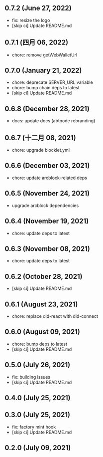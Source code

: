 ## 0.7.2 (June 27, 2022)

- fix: resize the logo
- [skip ci] Update README.md

## 0.7.1 (四月 06, 2022)

- chore: remove getWebWalletUrl

## 0.7.0 (January 21, 2022)

- chore: deprecate SERVER_URL variable
- chore: bump chain deps to latest
- [skip ci] Update README.md

## 0.6.8 (December 28, 2021)

- docs: update docs (abtnode rebranding)

## 0.6.7 (十二月 08, 2021)

- chore: upgrade blocklet.yml

## 0.6.6 (December 03, 2021)

- chore: update arcblock-related deps

## 0.6.5 (November 24, 2021)

- upgrade arcblock dependencies

## 0.6.4 (November 19, 2021)

- chore: update deps to latest

## 0.6.3 (November 08, 2021)

- chore: update deps to latest

## 0.6.2 (October 28, 2021)

- [skip ci] Update README.md

## 0.6.1 (August 23, 2021)

- chore: replace did-react with did-connect

## 0.6.0 (August 09, 2021)

- chore: bump deps to latest
- [skip ci] Update README.md

## 0.5.0 (July 26, 2021)

- fix: building issues
- [skip ci] Update README.md

## 0.4.0 (July 25, 2021)



## 0.3.0 (July 25, 2021)

- fix: factory mint hook
- [skip ci] Update README.md

## 0.2.0 (July 09, 2021)
